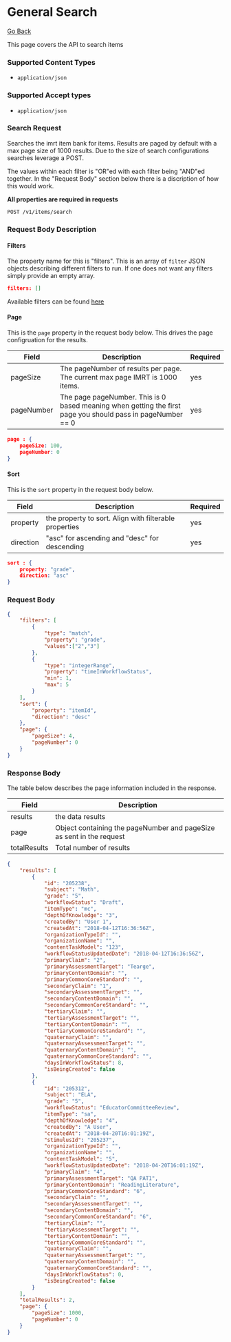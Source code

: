 # General Search

[Go Back](Item_Search_Service_API.md)

This page covers the API to search items

### Supported Content Types

* `application/json`

### Supported Accept types

* `application/json`

### Search Request

Searches the imrt item bank for items.  Results are paged by default with a max page size of 1000 results.  Due to the size of search configurations searches leverage a POST.

The values within each filter is "OR"ed with each filter being "AND"ed together.  In the "Request Body" section below there is a discription of how this would work.

**All properties are required in requests**

`POST /v1/items/search`

### Request Body Description

#### Filters

The property name for this is "filters".  This is an array of `filter` JSON objects describing different filters to run.  If one does not want any filters simply provide an empty array.

```json
filters: []
```

Available filters can be found [here](Filters.md)

#### Page

This is the `page` property in the request body below.  This drives the page configruation for the results.  

| Field | Description | Required | 
| -------- | ----------- | -------- |
| pageSize   | The pageNumber of results per page. The current max page IMRT is 1000 items. | yes
| pageNumber | The page pageNumber.  This is 0 based meaning when getting the first page you should pass in pageNumber == 0| yes

```json
page : {
	pageSize: 100,
	pageNumber: 0
}
```

#### Sort

This is the `sort` property in the request body below. 

| Field | Description | Required | 
| -------- | ----------- | -------- |
| property   | the property to sort.  Align with filterable properties | yes 
| direction | "asc" for ascending and "desc" for descending | yes

```json
sort : {
	property: "grade",
	direction: "asc"
}
```

### Request Body

```json
{
	"filters": [
		{
			"type": "match",
			"property": "grade",
			"values":["2","3"]
		},
		{
			"type": "integerRange",
			"property": "timeInWorkflowStatus",
			"min": 1,
			"max": 5
		}
	],
	"sort": {
		"property": "itemId",
		"direction": "desc"
	},
	"page": {
		"pageSize": 4,
		"pageNumber": 0
	}
}
```

### Response Body

The table below describes the page information included in the response.

| Field | Description | 
| -------- | ----------- | 
| results | the data results |
| page | Object containing the pageNumber and pageSize as sent in the request |
| totalResults | Total number of results |

```json
{
    "results": [
        {
            "id": "205238",
            "subject": "Math",
            "grade": "5",
            "workflowStatus": "Draft",
            "itemType": "mc",
            "depthOfKnowledge": "3",
            "createdBy": "User 1",
            "createdAt": "2018-04-12T16:36:56Z",
            "organizationTypeId": "",
            "organizationName": "",
            "contentTaskModel": "123",
            "workflowStatusUpdatedDate": "2018-04-12T16:36:56Z",
            "primaryClaim": "2",
            "primaryAssessmentTarget": "Tearge",
            "primaryContentDomain": "",
            "primaryCommonCoreStandard": "",
            "secondaryClaim": "1",
            "secondaryAssessmentTarget": "",
            "secondaryContentDomain": "",
            "secondaryCommonCoreStandard": "",
            "tertiaryClaim": "",
            "tertiaryAssessmentTarget": "",
            "tertiaryContentDomain": "",
            "tertiaryCommonCoreStandard": "",
            "quaternaryClaim": "",
            "quaternaryAssessmentTarget": "",
            "quaternaryContentDomain": "",
            "quaternaryCommonCoreStandard": "",
            "daysInWorkflowStatus": 8,
            "isBeingCreated": false
        },
        {
            "id": "205312",
            "subject": "ELA",
            "grade": "5",
            "workflowStatus": "EducatorCommitteeReview",
            "itemType": "sa",
            "depthOfKnowledge": "4",
            "createdBy": "A User",
            "createdAt": "2018-04-20T16:01:19Z",
            "stimulusId": "205237",
            "organizationTypeId": "",
            "organizationName": "",
            "contentTaskModel": "5",
            "workflowStatusUpdatedDate": "2018-04-20T16:01:19Z",
            "primaryClaim": "4",
            "primaryAssessmentTarget": "QA PAT1",
            "primaryContentDomain": "ReadingLiterature",
            "primaryCommonCoreStandard": "6",
            "secondaryClaim": "",
            "secondaryAssessmentTarget": "",
            "secondaryContentDomain": "",
            "secondaryCommonCoreStandard": "6",
            "tertiaryClaim": "",
            "tertiaryAssessmentTarget": "",
            "tertiaryContentDomain": "",
            "tertiaryCommonCoreStandard": "",
            "quaternaryClaim": "",
            "quaternaryAssessmentTarget": "",
            "quaternaryContentDomain": "",
            "quaternaryCommonCoreStandard": "",
            "daysInWorkflowStatus": 0,
            "isBeingCreated": false
        }
    ],
    "totalResults": 2,
    "page": {
        "pageSize": 1000,
        "pageNumber": 0
    }
}
```
